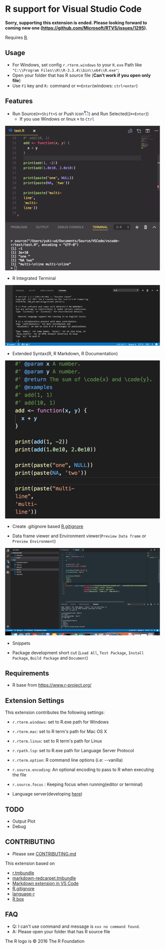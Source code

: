 # R support for Visual Studio Code

**Sorry, supporting this extension is ended. Please looking forward to coming new one (<https://github.com/Microsoft/RTVS/issues/1295>).**

Requires [R](https://www.r-project.org/).

## Usage

* For Windows, set config `r.rterm.windows` to your `R.exe` Path like `"C:\\Program Files\\R\\R-3.3.4\\bin\\x64\\R.exe"`;
* Open your folder that has R source file (**Can't work if you open only file**)
* Use `F1` key and `R:` command or `⌘+Enter`(windows: `ctrl+enter`)

## Features

* Run Source(`⌘+Shift+S` or Push icon![icon](images/FileDownload.png)) and Run Selected((`⌘+Enter`))
  * If you use Windows or linux `⌘` to `Ctrl`

![use Run .R](images/feature.png)

* R Integrated Terminal

![Create R terminal](images/terminal.png)

* Extended Syntax(R, R Markdown, R Documentation)

![Syntax](images/Rsyntax.png)

* Create .gitignore based [R.gitignore](https://github.com/github/gitignore/raw/master/R.gitignore)

* Data frame viewer and Environment viewer(`Preview Data frame` or `Preview Environment`)

![Image](./images/DataframePreview.gif)

* Snippets

* Package development short cut (`Load All`, `Test Package`, `Install Package`, `Build Package` and `Document`)

## Requirements

* R base from <https://www.r-project.org/>

## Extension Settings

This extension contributes the following settings:

* `r.rterm.windows`: set to R.exe path for Windows
* `r.rterm.mac`: set to R term's path for Mac OS X
* `r.rterm.linux`: set to R term's path for Linux
* `r.rpath.lsp`: set to R.exe path for Language Server Protocol
* `r.rterm.option`: R command line options (i.e: --vanilla)
* `r.source.encoding`: An optional encoding to pass to R when executing the file
* `r.source.focus` : Keeping focus when running(editor or terminal)

* Language server(developing [here](https://github.com/REditorSupport/languageserver))

## TODO

* Output Plot
* Debug

## CONTRIBUTING

* Please see [CONTRIBUTING.md](https://github.com/Ikuyadeu/vscode-R/blob/master/CONTRIBUTING.md)

This extension based on

* [r.tmbundle](https://github.com/textmate/r.tmbundle)
* [markdown-redcarpet.tmbundle](https://github.com/streeter/markdown-redcarpet.tmbundle)
* [Markdown extension in VS Code](https://github.com/Microsoft/vscode/blob/master/extensions/markdown/snippets/markdown.json)
* [R.gitignore](https://github.com/github/gitignore/raw/master/R.gitignore)
* [language-r](https://github.com/lee-dohm/language-r)
* [R box](https://github.com/randy3k/R-Box)

## FAQ

* Q: I can't use command and message is `xxx no command found`.
* A: Please open your folder that has R source file

The R logo is © 2016 The R Foundation
